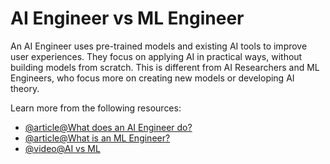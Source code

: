 # AI Engineer vs ML Engineer

An AI Engineer uses pre-trained models and existing AI tools to improve user experiences. They focus on applying AI in practical ways, without building models from scratch. This is different from AI Researchers and ML Engineers, who focus more on creating new models or developing AI theory.

Learn more from the following resources:

- [@article@What does an AI Engineer do?](https://www.codecademy.com/resources/blog/what-does-an-ai-engineer-do/)
- [@article@What is an ML Engineer?](https://www.coursera.org/articles/what-is-machine-learning-engineer)
- [@video@AI vs ML](https://www.youtube.com/watch?v=4RixMPF4xis)
